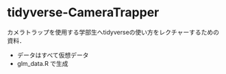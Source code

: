 # tidyverse-CameraTrapper
カメラトラップを使用する学部生へtidyverseの使い方をレクチャーするための資料．

- データはすべて仮想データ
- glm_data.R で生成
